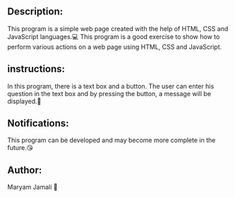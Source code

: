 ## Description:
This program is a simple web page created with the help of HTML, CSS and JavaScript languages.💻
This program is a good exercise to show how to perform various actions on a web page using HTML, CSS and JavaScript.
## instructions:
 In this program, there is a text box and a button. The user can enter his question in the text box and by pressing the button, a message will be displayed.📧
## Notifications:
This program can be developed and may become more complete in the future.😘
## Author:
Maryam Jamali 💜
